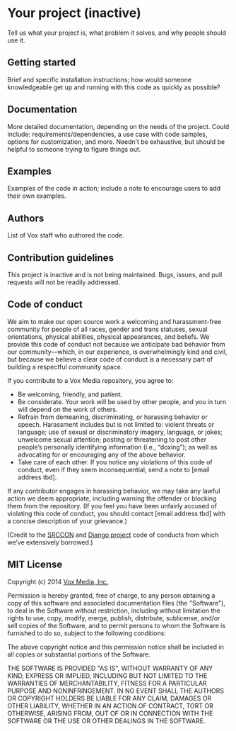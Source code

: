 # Your project (inactive)

Tell us what your project is, what problem it solves, and why people should use it.

## Getting started

Brief and specific installation instructions; how would someone knowledgeable get up and running with this code as quickly as possible?

## Documentation

More detailed documentation, depending on the needs of the project. Could include: requirements/dependencies, a use case with code samples, options for customization, and more. Needn’t be exhaustive, but should be helpful to someone trying to figure things out.

## Examples

Examples of the code in action; include a note to encourage users to add their own examples.

## Authors

List of Vox staff who authored the code.

## Contribution guidelines

This project is inactive and is not being maintained. Bugs, issues, and pull requests will not be readily addressed.

## Code of conduct

We aim to make our open source work a welcoming and harassment-free community for people of all races, gender and trans statuses, sexual orientations, physical abilities, physical appearances, and beliefs. We provide this code of conduct not because we anticipate bad behavior from our community—which, in our experience, is overwhelmingly kind and civil, but because we believe a clear code of conduct is a necessary part of building a respectful community space.

If you contribute to a Vox Media repository, you agree to:

* Be welcoming, friendly, and patient.
* Be considerate. Your work will be used by other people, and you in turn will depend on the work of others. 
* Refrain from demeaning, discriminating, or harassing behavior or speech. Harassment includes but is not limited to: violent threats or language; use of sexual or discriminatory imagery, language, or jokes; unwelcome sexual attention; posting or threatening to post other people’s personally identifying information (i.e., “doxing”); as well as advocating for or encouraging any of the above behavior.
* Take care of each other. If you notice any violations of this code of conduct, even if they seem inconsequential, send a note to [email address tbd].

If any contributor engages in harassing behavior, we may take any lawful action we deem appropriate, including warning the offender or blocking them from the repository. (If you feel you have been unfairly accused of violating this code of conduct, you should contact [email address tbd] with a concise description of your grievance.)

(Credit to the [SRCCON](http://srccon.org/conduct/) and [Django project](https://www.djangoproject.com/conduct/) code of conducts from which we’ve extensively borrowed.)

## MIT License

Copyright (c) 2014 [Vox Media, Inc.](http://www.voxmedia.com/)

Permission is hereby granted, free of charge, to any person obtaining a copy of this software and associated documentation files (the "Software"), to deal in the Software without restriction, including without limitation the rights to use, copy, modify, merge, publish, distribute, sublicense, and/or sell copies of the Software, and to permit persons to whom the Software is furnished to do so, subject to the following conditions:

The above copyright notice and this permission notice shall be included in all copies or substantial portions of the Software.

THE SOFTWARE IS PROVIDED "AS IS", WITHOUT WARRANTY OF ANY KIND, EXPRESS OR IMPLIED, INCLUDING BUT NOT LIMITED TO THE WARRANTIES OF MERCHANTABILITY, FITNESS FOR A PARTICULAR PURPOSE AND NONINFRINGEMENT. IN NO EVENT SHALL THE AUTHORS OR COPYRIGHT HOLDERS BE LIABLE FOR ANY CLAIM, DAMAGES OR OTHER LIABILITY, WHETHER IN AN ACTION OF CONTRACT, TORT OR OTHERWISE, ARISING FROM, OUT OF OR IN CONNECTION WITH THE SOFTWARE OR THE USE OR OTHER DEALINGS IN THE SOFTWARE.
